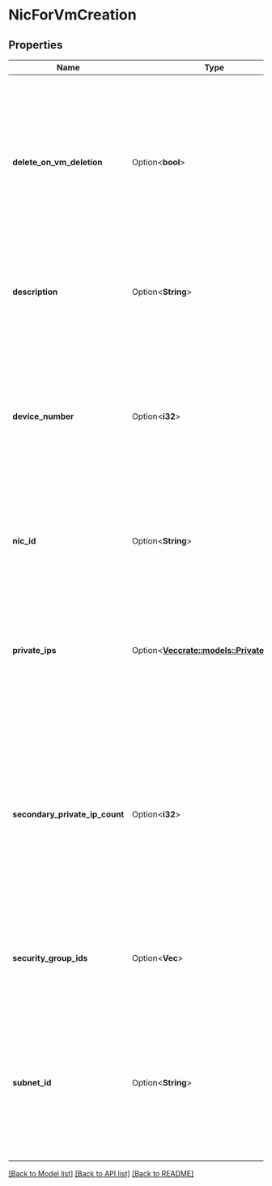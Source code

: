 # NicForVmCreation

## Properties

Name | Type | Description | Notes
------------ | ------------- | ------------- | -------------
**delete_on_vm_deletion** | Option<**bool**> | If true, the NIC is deleted when the VM is terminated. You can specify this parameter only for a new NIC. To modify this value for an existing NIC, see [UpdateNic](#updatenic). | [optional]
**description** | Option<**String**> | The description of the NIC, if you are creating a NIC when creating the VM. | [optional]
**device_number** | Option<**i32**> | The index of the VM device for the NIC attachment (between 0 and 7, both included). This parameter is required if you create a NIC when creating the VM. | [optional]
**nic_id** | Option<**String**> | The ID of the NIC, if you are attaching an existing NIC when creating a VM. | [optional]
**private_ips** | Option<[**Vec<crate::models::PrivateIpLight>**](PrivateIpLight.md)> | One or more private IPs to assign to the NIC, if you create a NIC when creating a VM. Only one private IP can be the primary private IP. | [optional]
**secondary_private_ip_count** | Option<**i32**> | The number of secondary private IPs, if you create a NIC when creating a VM. This parameter cannot be specified if you specified more than one private IP in the `PrivateIps` parameter. | [optional]
**security_group_ids** | Option<**Vec<String>**> | One or more IDs of security groups for the NIC, if you create a NIC when creating a VM. | [optional]
**subnet_id** | Option<**String**> | The ID of the Subnet for the NIC, if you create a NIC when creating a VM. This parameter is required if you create a NIC when creating the VM. | [optional]

[[Back to Model list]](../README.md#documentation-for-models) [[Back to API list]](../README.md#documentation-for-api-endpoints) [[Back to README]](../README.md)


